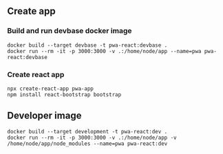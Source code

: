 
## Create app
### Build and run devbase docker image
```
docker build --target devbase -t pwa-react:devbase .
docker run --rm -it -p 3000:3000 -v .:/home/node/app --name=pwa pwa-react:devbase
```


### Create react app

```
npx create-react-app pwa-app
npm install react-bootstrap bootstrap 
```


## Developer image

```
docker build --target development -t pwa-react:dev .
docker run --rm -it -p 3000:3000 -v .:/home/node/app -v /home/node/app/node_modules --name=pwa pwa-react:dev
```





